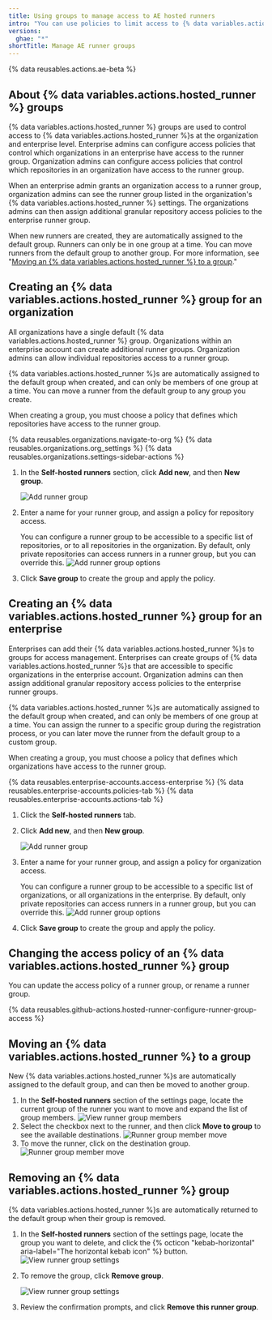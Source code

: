 ```yaml
---
title: Using groups to manage access to AE hosted runners
intro: "You can use policies to limit access to {% data variables.actions.hosted_runner %}s that have been added to an organization or enterprise."
versions:
  ghae: "*"
shortTitle: Manage AE runner groups
---
```


{% data reusables.actions.ae-beta %}

## About {% data variables.actions.hosted_runner %} groups

{% data variables.actions.hosted_runner %} groups are used to control access to {% data variables.actions.hosted_runner %}s at the organization and enterprise level. Enterprise admins can configure access policies that control which organizations in an enterprise have access to the runner group. Organization admins can configure access policies that control which repositories in an organization have access to the runner group.

When an enterprise admin grants an organization access to a runner group, organization admins can see the runner group listed in the organization's {% data variables.actions.hosted_runner %} settings. The organizations admins can then assign additional granular repository access policies to the enterprise runner group.

When new runners are created, they are automatically assigned to the default group. Runners can only be in one group at a time. You can move runners from the default group to another group. For more information, see "[Moving an {% data variables.actions.hosted_runner %} to a group](#moving-an-ae-hosted-runner-to-a-group)."

## Creating an {% data variables.actions.hosted_runner %} group for an organization

All organizations have a single default {% data variables.actions.hosted_runner %} group. Organizations within an enterprise account can create additional runner groups. Organization admins can allow individual repositories access to a runner group.

{% data variables.actions.hosted_runner %}s are automatically assigned to the default group when created, and can only be members of one group at a time. You can move a runner from the default group to any group you create.

When creating a group, you must choose a policy that defines which repositories have access to the runner group.

{% data reusables.organizations.navigate-to-org %}
{% data reusables.organizations.org_settings %}
{% data reusables.organizations.settings-sidebar-actions %}

1. In the **Self-hosted runners** section, click **Add new**, and then **New group**.

   ![Add runner group](/assets/images/help/settings/actions-hosted-runner-add-new-group.png)

1. Enter a name for your runner group, and assign a policy for repository access.

   You can configure a runner group to be accessible to a specific list of repositories, or to all repositories in the organization. By default, only private repositories can access runners in a runner group, but you can override this.
   ![Add runner group options](/assets/images/help/settings/actions-org-add-runner-group-options.png)

1. Click **Save group** to create the group and apply the policy.

## Creating an {% data variables.actions.hosted_runner %} group for an enterprise

Enterprises can add their {% data variables.actions.hosted_runner %}s to groups for access management. Enterprises can create groups of {% data variables.actions.hosted_runner %}s that are accessible to specific organizations in the enterprise account. Organization admins can then assign additional granular repository access policies to the enterprise runner groups.

{% data variables.actions.hosted_runner %}s are automatically assigned to the default group when created, and can only be members of one group at a time. You can assign the runner to a specific group during the registration process, or you can later move the runner from the default group to a custom group.

When creating a group, you must choose a policy that defines which organizations have access to the runner group.

{% data reusables.enterprise-accounts.access-enterprise %}
{% data reusables.enterprise-accounts.policies-tab %}
{% data reusables.enterprise-accounts.actions-tab %}

1. Click the **Self-hosted runners** tab.
1. Click **Add new**, and then **New group**.

   ![Add runner group](/assets/images/help/settings/actions-hosted-runner-add-new-group.png)

1. Enter a name for your runner group, and assign a policy for organization access.

   You can configure a runner group to be accessible to a specific list of organizations, or all organizations in the enterprise. By default, only private repositories can access runners in a runner group, but you can override this.
   ![Add runner group options](/assets/images/help/settings/actions-enterprise-account-add-runner-group-options.png)

1. Click **Save group** to create the group and apply the policy.

## Changing the access policy of an {% data variables.actions.hosted_runner %} group

You can update the access policy of a runner group, or rename a runner group.

{% data reusables.github-actions.hosted-runner-configure-runner-group-access %}

## Moving an {% data variables.actions.hosted_runner %} to a group

New {% data variables.actions.hosted_runner %}s are automatically assigned to the default group, and can then be moved to another group.

1. In the **Self-hosted runners** section of the settings page, locate the current group of the runner you want to move and expand the list of group members.
   ![View runner group members](/assets/images/help/settings/actions-hosted-runner-group-members.png)
1. Select the checkbox next to the runner, and then click **Move to group** to see the available destinations.
   ![Runner group member move](/assets/images/help/settings/actions-hosted-runner-group-member-move.png)
1. To move the runner, click on the destination group.
   ![Runner group member move](/assets/images/help/settings/actions-hosted-runner-group-member-move-destination.png)

## Removing an {% data variables.actions.hosted_runner %} group

{% data variables.actions.hosted_runner %}s are automatically returned to the default group when their group is removed.

1. In the **Self-hosted runners** section of the settings page, locate the group you want to delete, and click the {% octicon "kebab-horizontal" aria-label="The horizontal kebab icon" %} button.
   ![View runner group settings](/assets/images/help/settings/actions-hosted-runner-group-kebab.png)

1. To remove the group, click **Remove group**.

   ![View runner group settings](/assets/images/help/settings/actions-hosted-runner-group-remove.png)

1. Review the confirmation prompts, and click **Remove this runner group**.

